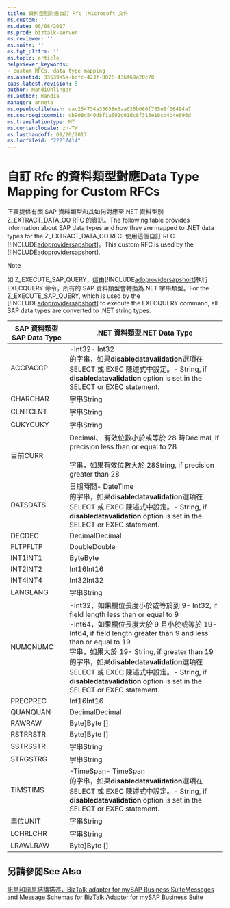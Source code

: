 ```yaml
---
title: 資料型別對應自訂 Rfc |Microsoft 文件
ms.custom: ''
ms.date: 06/08/2017
ms.prod: biztalk-server
ms.reviewer: ''
ms.suite: ''
ms.tgt_pltfrm: ''
ms.topic: article
helpviewer_keywords:
- custom RFCs, data type mapping
ms.assetid: 33539a5a-bdfc-423f-8026-436f69a20c70
caps.latest.revision: 5
author: MandiOhlinger
ms.author: mandia
manager: anneta
ms.openlocfilehash: cac254734a35658e3aa635b086f765e8f06494a7
ms.sourcegitcommit: cb908c540d8f1a692d01dc8f313e16cb4b4e696d
ms.translationtype: MT
ms.contentlocale: zh-TW
ms.lasthandoff: 09/20/2017
ms.locfileid: "22217414"
---
```

# <a name="data-type-mapping-for-custom-rfcs"></a><span data-ttu-id="4a853-102">自訂 Rfc 的資料類型對應</span><span class="sxs-lookup"><span data-stu-id="4a853-102">Data Type Mapping for Custom RFCs</span></span>
<span data-ttu-id="4a853-103">下表提供有關 SAP 資料類型和其如何對應至.NET 資料型別 Z_EXTRACT_DATA_OO RFC 的資訊。</span><span class="sxs-lookup"><span data-stu-id="4a853-103">The following table provides information about SAP data types and how they are mapped to .NET data types for the Z_EXTRACT_DATA_OO RFC.</span></span> <span data-ttu-id="4a853-104">使用這個自訂 RFC [!INCLUDE[adoprovidersapshort](../../includes/adoprovidersapshort-md.md)]。</span><span class="sxs-lookup"><span data-stu-id="4a853-104">This custom RFC is used by the [!INCLUDE[adoprovidersapshort](../../includes/adoprovidersapshort-md.md)].</span></span>  
  
> [!NOTE]
>  <span data-ttu-id="4a853-105">如 Z_EXECUTE_SAP_QUERY，這由[!INCLUDE[adoprovidersapshort](../../includes/adoprovidersapshort-md.md)]執行 EXECQUERY 命令，所有的 SAP 資料類型會轉換為.NET 字串類型。</span><span class="sxs-lookup"><span data-stu-id="4a853-105">For the Z_EXECUTE_SAP_QUERY, which is used by the [!INCLUDE[adoprovidersapshort](../../includes/adoprovidersapshort-md.md)] to execute the EXECQUERY command, all SAP data types are converted to .NET string types.</span></span>  
  
|<span data-ttu-id="4a853-106">SAP 資料類型</span><span class="sxs-lookup"><span data-stu-id="4a853-106">SAP Data Type</span></span>|<span data-ttu-id="4a853-107">.NET 資料類型</span><span class="sxs-lookup"><span data-stu-id="4a853-107">.NET Data Type</span></span>|  
|-------------------|--------------------|  
|<span data-ttu-id="4a853-108">ACCP</span><span class="sxs-lookup"><span data-stu-id="4a853-108">ACCP</span></span>|<span data-ttu-id="4a853-109">-Int32</span><span class="sxs-lookup"><span data-stu-id="4a853-109">-   Int32</span></span><br /><span data-ttu-id="4a853-110">的字串，如果**disabledatavalidation**選項在 SELECT 或 EXEC 陳述式中設定。</span><span class="sxs-lookup"><span data-stu-id="4a853-110">-   String, if **disabledatavalidation** option is set in the SELECT or EXEC statement.</span></span>|  
|<span data-ttu-id="4a853-111">CHAR</span><span class="sxs-lookup"><span data-stu-id="4a853-111">CHAR</span></span>|<span data-ttu-id="4a853-112">字串</span><span class="sxs-lookup"><span data-stu-id="4a853-112">String</span></span>|  
|<span data-ttu-id="4a853-113">CLNT</span><span class="sxs-lookup"><span data-stu-id="4a853-113">CLNT</span></span>|<span data-ttu-id="4a853-114">字串</span><span class="sxs-lookup"><span data-stu-id="4a853-114">String</span></span>|  
|<span data-ttu-id="4a853-115">CUKY</span><span class="sxs-lookup"><span data-stu-id="4a853-115">CUKY</span></span>|<span data-ttu-id="4a853-116">字串</span><span class="sxs-lookup"><span data-stu-id="4a853-116">String</span></span>|  
|<span data-ttu-id="4a853-117">目前</span><span class="sxs-lookup"><span data-stu-id="4a853-117">CURR</span></span>|<span data-ttu-id="4a853-118">Decimal、 有效位數小於或等於 28 時</span><span class="sxs-lookup"><span data-stu-id="4a853-118">Decimal, if precision less than or equal to 28</span></span><br /><br /> <span data-ttu-id="4a853-119">字串，如果有效位數大於 28</span><span class="sxs-lookup"><span data-stu-id="4a853-119">String, if precision greater than 28</span></span>|  
|<span data-ttu-id="4a853-120">DATS</span><span class="sxs-lookup"><span data-stu-id="4a853-120">DATS</span></span>|<span data-ttu-id="4a853-121">日期時間</span><span class="sxs-lookup"><span data-stu-id="4a853-121">-   DateTime</span></span><br /><span data-ttu-id="4a853-122">的字串，如果**disabledatavalidation**選項在 SELECT 或 EXEC 陳述式中設定。</span><span class="sxs-lookup"><span data-stu-id="4a853-122">-   String, if **disabledatavalidation** option is set in the SELECT or EXEC statement.</span></span>|  
|<span data-ttu-id="4a853-123">DEC</span><span class="sxs-lookup"><span data-stu-id="4a853-123">DEC</span></span>|<span data-ttu-id="4a853-124">Decimal</span><span class="sxs-lookup"><span data-stu-id="4a853-124">Decimal</span></span>|  
|<span data-ttu-id="4a853-125">FLTP</span><span class="sxs-lookup"><span data-stu-id="4a853-125">FLTP</span></span>|<span data-ttu-id="4a853-126">Double</span><span class="sxs-lookup"><span data-stu-id="4a853-126">Double</span></span>|  
|<span data-ttu-id="4a853-127">INT1</span><span class="sxs-lookup"><span data-stu-id="4a853-127">INT1</span></span>|<span data-ttu-id="4a853-128">Byte</span><span class="sxs-lookup"><span data-stu-id="4a853-128">Byte</span></span>|  
|<span data-ttu-id="4a853-129">INT2</span><span class="sxs-lookup"><span data-stu-id="4a853-129">INT2</span></span>|<span data-ttu-id="4a853-130">Int16</span><span class="sxs-lookup"><span data-stu-id="4a853-130">Int16</span></span>|  
|<span data-ttu-id="4a853-131">INT4</span><span class="sxs-lookup"><span data-stu-id="4a853-131">INT4</span></span>|<span data-ttu-id="4a853-132">Int32</span><span class="sxs-lookup"><span data-stu-id="4a853-132">Int32</span></span>|  
|<span data-ttu-id="4a853-133">LANG</span><span class="sxs-lookup"><span data-stu-id="4a853-133">LANG</span></span>|<span data-ttu-id="4a853-134">字串</span><span class="sxs-lookup"><span data-stu-id="4a853-134">String</span></span>|  
|<span data-ttu-id="4a853-135">NUMC</span><span class="sxs-lookup"><span data-stu-id="4a853-135">NUMC</span></span>|<span data-ttu-id="4a853-136">-Int32，如果欄位長度小於或等於到 9</span><span class="sxs-lookup"><span data-stu-id="4a853-136">-   Int32, if field length less than or equal to 9</span></span><br /><span data-ttu-id="4a853-137">-Int64，如果欄位長度大於 9 且小於或等於 19</span><span class="sxs-lookup"><span data-stu-id="4a853-137">-   Int64, if field length greater than 9 and less than or equal to 19</span></span><br /><span data-ttu-id="4a853-138">字串，如果大於 19</span><span class="sxs-lookup"><span data-stu-id="4a853-138">-   String, if greater than 19</span></span><br /><span data-ttu-id="4a853-139">的字串，如果**disabledatavalidation**選項在 SELECT 或 EXEC 陳述式中設定。</span><span class="sxs-lookup"><span data-stu-id="4a853-139">-   String, if **disabledatavalidation** option is set in the SELECT or EXEC statement.</span></span>|  
|<span data-ttu-id="4a853-140">PREC</span><span class="sxs-lookup"><span data-stu-id="4a853-140">PREC</span></span>|<span data-ttu-id="4a853-141">Int16</span><span class="sxs-lookup"><span data-stu-id="4a853-141">Int16</span></span>|  
|<span data-ttu-id="4a853-142">QUAN</span><span class="sxs-lookup"><span data-stu-id="4a853-142">QUAN</span></span>|<span data-ttu-id="4a853-143">Decimal</span><span class="sxs-lookup"><span data-stu-id="4a853-143">Decimal</span></span>|  
|<span data-ttu-id="4a853-144">RAW</span><span class="sxs-lookup"><span data-stu-id="4a853-144">RAW</span></span>|<span data-ttu-id="4a853-145">Byte]</span><span class="sxs-lookup"><span data-stu-id="4a853-145">Byte []</span></span>|  
|<span data-ttu-id="4a853-146">RSTR</span><span class="sxs-lookup"><span data-stu-id="4a853-146">RSTR</span></span>|<span data-ttu-id="4a853-147">Byte]</span><span class="sxs-lookup"><span data-stu-id="4a853-147">Byte []</span></span>|  
|<span data-ttu-id="4a853-148">SSTR</span><span class="sxs-lookup"><span data-stu-id="4a853-148">SSTR</span></span>|<span data-ttu-id="4a853-149">字串</span><span class="sxs-lookup"><span data-stu-id="4a853-149">String</span></span>|  
|<span data-ttu-id="4a853-150">STRG</span><span class="sxs-lookup"><span data-stu-id="4a853-150">STRG</span></span>|<span data-ttu-id="4a853-151">字串</span><span class="sxs-lookup"><span data-stu-id="4a853-151">String</span></span>|  
|<span data-ttu-id="4a853-152">TIMS</span><span class="sxs-lookup"><span data-stu-id="4a853-152">TIMS</span></span>|<span data-ttu-id="4a853-153">-TimeSpan</span><span class="sxs-lookup"><span data-stu-id="4a853-153">-   TimeSpan</span></span><br /><span data-ttu-id="4a853-154">的字串，如果**disabledatavalidation**選項在 SELECT 或 EXEC 陳述式中設定。</span><span class="sxs-lookup"><span data-stu-id="4a853-154">-   String, if **disabledatavalidation** option is set in the SELECT or EXEC statement.</span></span>|  
|<span data-ttu-id="4a853-155">單位</span><span class="sxs-lookup"><span data-stu-id="4a853-155">UNIT</span></span>|<span data-ttu-id="4a853-156">字串</span><span class="sxs-lookup"><span data-stu-id="4a853-156">String</span></span>|  
|<span data-ttu-id="4a853-157">LCHR</span><span class="sxs-lookup"><span data-stu-id="4a853-157">LCHR</span></span>|<span data-ttu-id="4a853-158">字串</span><span class="sxs-lookup"><span data-stu-id="4a853-158">String</span></span>|  
|<span data-ttu-id="4a853-159">LRAW</span><span class="sxs-lookup"><span data-stu-id="4a853-159">LRAW</span></span>|<span data-ttu-id="4a853-160">Byte]</span><span class="sxs-lookup"><span data-stu-id="4a853-160">Byte []</span></span>|  
  
## <a name="see-also"></a><span data-ttu-id="4a853-161">另請參閱</span><span class="sxs-lookup"><span data-stu-id="4a853-161">See Also</span></span>  
 [<span data-ttu-id="4a853-162">訊息和訊息結構描述，BizTalk adapter for mySAP Business Suite</span><span class="sxs-lookup"><span data-stu-id="4a853-162">Messages and Message Schemas for BizTalk Adapter for mySAP Business Suite</span></span>](../../adapters-and-accelerators/adapter-sap/messages-and-message-schemas-for-biztalk-adapter-for-mysap-business-suite.md)